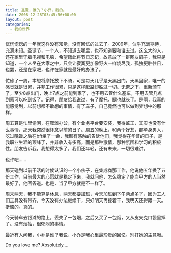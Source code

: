 ```yaml
---
title: 圣诞，谁的？小乔，我的。
date: 2008-12-28T03:45:56+00:00
layout: post
categories:
  - 我的世界
---
```

恍恍惚惚的一年就这样没有知觉，没有回忆的过去了。2009年，似乎充满期待，充满未知。圣诞节，一个人，不知道去哪里，也不知道要和谁去过。这么大的人，还在家里守着电视和电脑，希望籍此将节日忘记，故意放了一群网友鸽子，我只是知道，一个人坐在大家之中，只会让寂寞更加像野火一样烧尽我，孤独更胜往日，也罢，还是在家吧，也许在家就是最好的办法了。

忙碌了一周，本想将摩托放下不骑，可是每天几乎是天黑出门，天黑回家，唯一的感觉就是很累，并非工作很累，只是这样赶路却胜过一切。无奈之下，重新骑车了，至少8点出门，晚上7点之前能到家了，也不用去管什么塞车，不用去管几点到家可以吃到饭了。记得，朋友给我说过，有了摩托，腿也就长了。是啊，我真的能感觉到，以前想都不敢想的事情，有了车子，自己竟然也可以做到梦想中的那样。

周五算是忙里偷闲，在雁滩办公，有个业务平台要安装，我得监工，其实也没有什么事情，那天我突然很怀念以前的日子。周五的晚上，和两个好友，都单身男人，吃过晚饭之后在bft坐了一会，我颇有感触的告诉他们，我觉得在华普的日子，是我职业生涯的顶峰了，并非收入有多高，而是那种激情，那种氛围和学习的积极性。朋友告诉我，我想得太多了，我们还年轻，还有未来，一切很难讲。

也许吧……

那天碰到以前干活的时候认识的一个小伙子，在集成商那工作，他说他五年换了五份工作，目前最大的心愿就是稳定下来，我就问他，怎么稳定？能当甲方的人当然最好了，他回答道。也是，当了甲方就是不一样了。
<!--more-->
周末两天，我不能算是休息，两天都要加班，今天加班到下午两点多了，因为工人们工具没有带齐，今天没有办法继续干，只好明天再接着干，我明天还得跟一天。挺恼的。真的。

今天骑车去银滩的路上，丢失了一包烟，之后又买了一包烟，又从皮夹克口袋里掉了。没有烟抽，很郁闷的事情。

最近有人问我，小乔是谁？我说，小乔是我心里最珍贵的回忆。别打她的主意哦。

Do you love me? Absolutely….